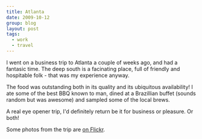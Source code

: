 ```yaml
---
title: Atlanta
date: 2009-10-12
group: blog
layout: post
tags:
  - work
  - travel
---
```

I went on a business trip to Atlanta a couple of weeks ago, and had a fantasic time. The deep south is a facinating place, full of friendly and hospitable folk - that was my experience anyway. 

The food was outstanding both in its quality and its ubiquitous availability! I ate some of the best BBQ known to man, dined at a Brazillian buffet (sounds random but was awesome) and sampled some of the local brews. 

A real eye opener trip, I'd definitely return be it for business or pleasure. Or both!

Some photos from the trip are [on Flickr](http://www.flickr.com/photos/crawlem/sets/72157622467469474/).